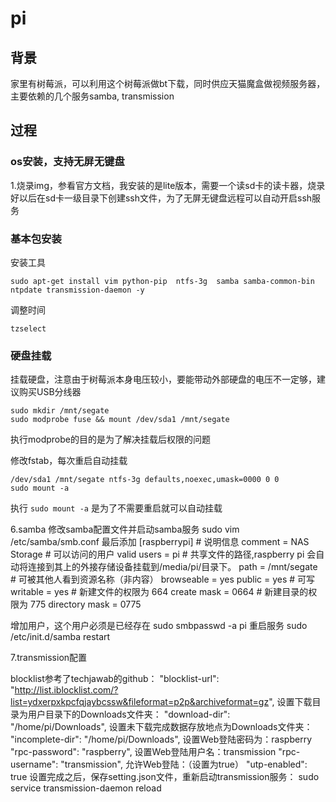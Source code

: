 # pi
## 背景
家里有树莓派，可以利用这个树莓派做bt下载，同时供应天猫魔盒做视频服务器，主要依赖的几个服务samba, transmission

## 过程
### os安装，支持无屏无键盘
1.烧录img，参看官方文档，我安装的是lite版本，需要一个读sd卡的读卡器，烧录好以后在sd卡一级目录下创建ssh文件，为了无屏无键盘远程可以自动开启ssh服务

### 基本包安装
安装工具  
```
sudo apt-get install vim python-pip  ntfs-3g  samba samba-common-bin ntpdate transmission-daemon -y
```

调整时间  
```
tzselect
```

### 硬盘挂载
挂载硬盘，注意由于树莓派本身电压较小，要能带动外部硬盘的电压不一定够，建议购买USB分线器  
```
sudo mkdir /mnt/segate
sudo modprobe fuse && mount /dev/sda1 /mnt/segate
```
执行modprobe的目的是为了解决挂载后权限的问题

修改fstab，每次重启自动挂载

```
/dev/sda1 /mnt/segate ntfs-3g defaults,noexec,umask=0000 0 0
sudo mount -a
```
执行 ``` sudo mount -a ``` 是为了不需要重启就可以自动挂载  

6.samba
修改samba配置文件并启动samba服务
sudo vim /etc/samba/smb.conf
最后添加
[raspberrypi]
    # 说明信息
    comment = NAS Storage
    # 可以访问的用户
    valid users = pi
    # 共享文件的路径,raspberry pi 会自动将连接到其上的外接存储设备挂载到/media/pi/目录下。
    path = /mnt/segate
    # 可被其他人看到资源名称（非内容）
    browseable = yes
    public = yes
    # 可写
    writable = yes
    # 新建文件的权限为 664
    create mask = 0664
    # 新建目录的权限为 775
    directory mask = 0775

增加用户，这个用户必须是已经存在
sudo smbpasswd -a pi
重启服务
sudo /etc/init.d/samba restart

7.transmission配置

blocklist参考了techjawab的github：
"blocklist-url": "http://list.iblocklist.com/?list=ydxerpxkpcfqjaybcssw&fileformat=p2p&archiveformat=gz",
设置下载目录为用户目录下的Downloads文件夹：
"download-dir": "/home/pi/Downloads",
设置未下载完成数据存放地点为Downloads文件夹：
"incomplete-dir": "/home/pi/Downloads",
设置Web登陆密码为：raspberry
"rpc-password": "raspberry",
设置Web登陆用户名：transmission
"rpc-username": "transmission",
允许Web登陆：（设置为true）
"utp-enabled": true
设置完成之后，保存setting.json文件，重新启动transmission服务：
sudo service transmission-daemon reload

